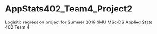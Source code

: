 # AppStats402_Team4_Project2
Logisitic regression project for Summer 2019 SMU MSc-DS Applied Stats 402 Team 4
